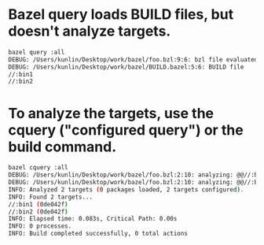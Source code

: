 # Bazel query loads BUILD files, but doesn't analyze targets.
```bash
bazel query :all
DEBUG: /Users/kunlin/Desktop/work/bazel/foo.bzl:9:6: bzl file evaluated
DEBUG: /Users/kunlin/Desktop/work/bazel/BUILD.bazel:5:6: BUILD file
//:bin1
//:bin2
```

# To analyze the targets, use the cquery ("configured query") or the build command.
```bash
bazel cquery :all
DEBUG: /Users/kunlin/Desktop/work/bazel/foo.bzl:2:10: analyzing: @@//:bin2
DEBUG: /Users/kunlin/Desktop/work/bazel/foo.bzl:2:10: analyzing: @@//:bin1
INFO: Analyzed 2 targets (0 packages loaded, 2 targets configured).
INFO: Found 2 targets...
//:bin1 (0de042f)
//:bin2 (0de042f)
INFO: Elapsed time: 0.083s, Critical Path: 0.00s
INFO: 0 processes.
INFO: Build completed successfully, 0 total actions
```